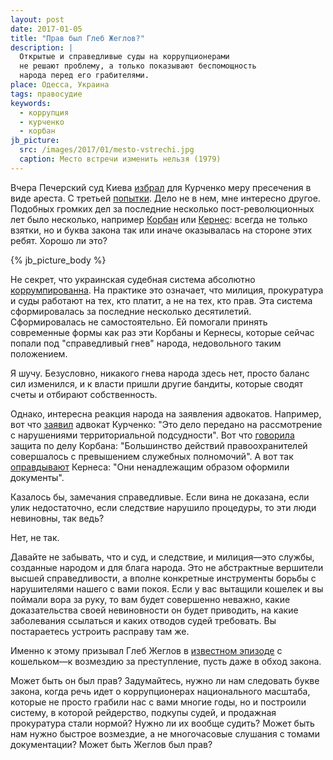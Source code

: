 ```yaml
---
layout: post
date: 2017-01-05
title: "Прав был Глеб Жеглов?"
description: |
  Открытые и справедливые суды на коррупционерами
  не решают проблему, а только показывают беспомощность
  народа перед его грабителями.
place: Одесса, Украина
tags: правосудие
keywords:
  - коррупция
  - курченко
  - корбан
jb_picture:
  src: /images/2017/01/mesto-vstrechi.jpg
  caption: Место встречи изменить нельзя (1979)
---
```


Вчера Печерский суд Киева
[избрал](http://korrespondent.net/ukraine/3796583-zaochnym-arestom-kurchenko-sud-okazal-ukrayne-medvezhui-usluhu-advokat)
для Курченко меру пресечения в виде ареста. С третьей
[попытки](http://korrespondent.net/ukraine/3796047-popytka-nomer-try-sud-snova-poprobuet-arestovat-kurchenko).
Дело не в нем, мне интересно другое. Подобных громких дел
за последние несколько пост-революционных лет было несколько, например
[Корбан](http://rian.com.ua/politics/20160315/1006726563.html) или
[Кернес](http://www.unian.net/society/1491974-sud-po-delu-kernesa-snova-ne-sostoyalsya-tot-na-operatsii-v-izraile.html):
всегда не только взятки, но и буква закона так или иначе оказывалась
на стороне этих ребят. Хорошо ли это?

{% jb_picture_body %}

<!--more-->

Не секрет, что украинская судебная система абсолютно
[коррумпированна](https://ru.wikipedia.org/wiki/%D0%9A%D0%BE%D1%80%D1%80%D1%83%D0%BF%D1%86%D0%B8%D1%8F_%D0%BD%D0%B0_%D0%A3%D0%BA%D1%80%D0%B0%D0%B8%D0%BD%D0%B5).
На практике это означает, что милиция, прокуратура и суды работают на
тех, кто платит, а не на тех, кто прав. Эта система сформировалась
за последние несколько десятилетий. Сформировалась не самостоятельно. Ей
помогали принять современные формы как раз эти Корбаны и Кернесы, которые сейчас
попали под "справедливый гнев" народа, недовольного таким положением.

Я шучу. Безусловно, никакого гнева народа здесь нет, просто баланс
сил изменился, и к власти пришли другие бандиты, которые сводят счеты и
отбирают собственность.

Однако, интересна реакция народа на заявления адвокатов. Например, вот
что [заявил](http://asn.in.ua/ru/news/news/80353-advokat-kurchenko-zajavil-otvod-sledstvennomu-sude.html)
адвокат Курченко: "Это дело передано на рассмотрение с нарушениями территориальной подсудности".
Вот что [говорила](http://obozrevatel.com/politics/13540-zaschita-korbana-sobrala-dokazatelstva-ego-nevinovnosti-advokat.htm)
защита по делу Корбана:
"Большинство действий правоохранителей совершалось с превышением служебных полномочий".
А вот так
[оправдывают](http://obozrevatel.com/crime/32715-advokat-rasskazal-podrobnosti-obyiskov-u-kernesa.htm)
Кернеса: "Они ненадлежащим образом оформили документы".

Казалось бы, замечания справедливые. Если вина не доказана, если
улик недостаточно, если следствие нарушило процедуры, то эти люди
невиновны, так ведь?

Нет, не так.

Давайте не забывать, что и суд, и следствие, и милиция&mdash;это службы,
созданные народом и для блага народа. Это не абстрактные вершители
высшей справедливости, а вполне конкретные инструменты борьбы
с нарушителями нашего с вами покоя. Если у вас вытащили кошелек и вы поймали
вора за руку, то вам будет совершенно неважно, какие доказательства
своей невиновности он будет приводить, на какие заболевания ссылаться
и каких отводов судей требовать. Вы постараетесь устроить расправу там же.

Именно к этому призывал Глеб Жеглов в
[известном эпизоде](https://www.youtube.com/watch?v=G60F6_3yF4w)
с кошельком&mdash;к возмездию за преступление, пусть даже в обход закона.

Может быть он был прав? Задумайтесь, нужно ли нам следовать букве закона, когда речь идет
о коррупционерах национального масштаба, которые не просто грабили
нас с вами многие годы, но и построили систему, в которой рейдерство,
подкупы судей, и продажная прокуратура стали нормой? Нужно ли их вообще
судить? Может быть нам нужно быстрое возмездие, а не
многочасовые слушания с томами документации? Может быть Жеглов был прав?

